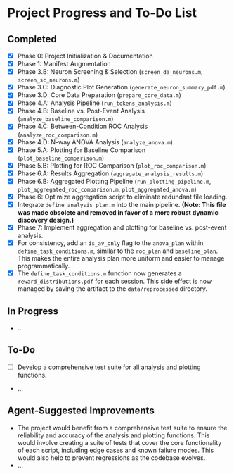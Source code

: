 # Project Progress and To-Do List

## Completed

- [x] Phase 0: Project Initialization & Documentation
- [x] Phase 1: Manifest Augmentation
- [x] Phase 3.B: Neuron Screening & Selection (`screen_da_neurons.m`, `screen_sc_neurons.m`)
- [x] Phase 3.C: Diagnostic Plot Generation (`generate_neuron_summary_pdf.m`)
- [x] Phase 3.D: Core Data Preparation (`prepare_core_data.m`)
- [x] Phase 4.A: Analysis Pipeline (`run_tokens_analysis.m`)
- [x] Phase 4.B: Baseline vs. Post-Event Analysis (`analyze_baseline_comparison.m`)
- [x] Phase 4.C: Between-Condition ROC Analysis (`analyze_roc_comparison.m`)
- [x] Phase 4.D: N-way ANOVA Analysis (`analyze_anova.m`)
- [x] Phase 5.A: Plotting for Baseline Comparison (`plot_baseline_comparison.m`)
- [x] Phase 5.B: Plotting for ROC Comparison (`plot_roc_comparison.m`)
- [x] Phase 6.A: Results Aggregation (`aggregate_analysis_results.m`)
- [x] Phase 6.B: Aggregated Plotting Pipeline (`run_plotting_pipeline.m`, `plot_aggregated_roc_comparison.m`, `plot_aggregated_anova.m`)
- [x] Phase 6: Optimize aggregation script to eliminate redundant file loading.
- [x] Integrate `define_analysis_plan.m` into the main pipeline. **(Note: This file was made obsolete and removed in favor of a more robust dynamic discovery design.)**
- [x] Phase 7: Implement aggregation and plotting for baseline vs. post-event analysis.
- [x] For consistency, add an `is_av_only` flag to the `anova_plan` within `define_task_conditions.m`, similar to the `roc_plan` and `baseline_plan`. This makes the entire analysis plan more uniform and easier to manage programmatically.
- [x] The `define_task_conditions.m` function now generates a `reward_distributions.pdf` for each session. This side effect is now managed by saving the artifact to the `data/reprocessed` directory.

## In Progress

- ...

## To-Do

- [ ] Develop a comprehensive test suite for all analysis and plotting functions.
- ...

## Agent-Suggested Improvements
- The project would benefit from a comprehensive test suite to ensure the reliability and accuracy of the analysis and plotting functions. This would involve creating a suite of tests that cover the core functionality of each script, including edge cases and known failure modes. This would also help to prevent regressions as the codebase evolves.
- ...